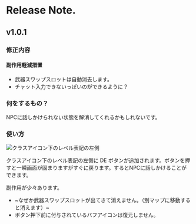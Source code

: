 # Release Note.

## v1.0.1

### 修正内容

#### 副作用軽減措置

- 武器スワップスロットは自動消去します。
- チャット入力できないっぽいのができるように？

### 何をするもの？

NPCに話しかけられない状態を解消してくれるかもしれないです。

### 使い方

![クラスアイコン下のレベル表記の左側](https://raw.githubusercontent.com/weizlogy/tos/master/kaywadequeer/docimage1.png "クラスアイコン下のレベル表記の左側")

クラスアイコン下のレベル表記の左側に DE ボタンが追加されます。ボタンを押すと一瞬画面が固まりますがすぐに戻ります。するとNPCに話しかけることができます。

副作用が少々あります。

- ~なぜか武器スワップスロットが出てきて消えません。（別マップに移動すると消えます）~
- ボタン押下前に付与されているバフアイコンは復元しません。
